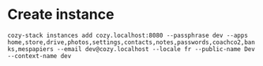 # Create instance
`cozy-stack instances add cozy.localhost:8080 --passphrase dev --apps home,store,drive,photos,settings,contacts,notes,passwords,coachco2,banks,mespapiers --email dev@cozy.localhost --locale fr --public-name Dev --context-name dev`
